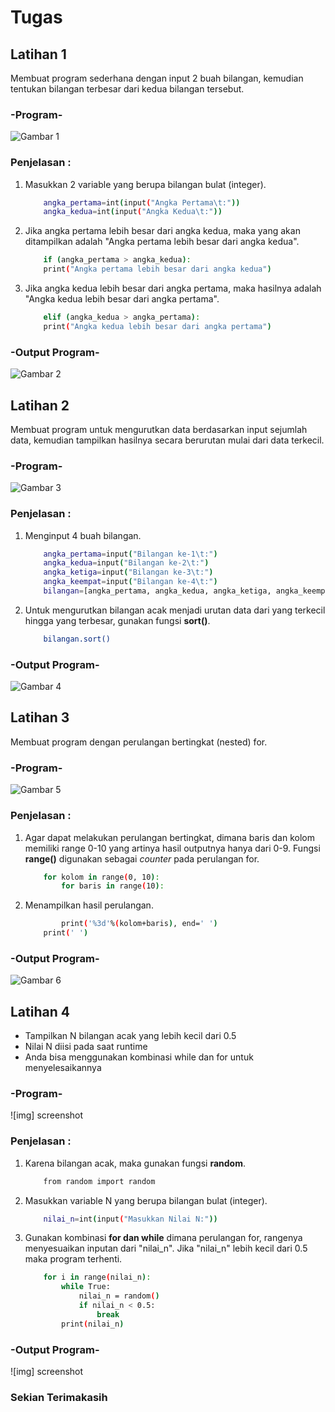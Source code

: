 # Tugas

<h2>Latihan 1</h2>

Membuat program sederhana dengan input 2 buah bilangan, kemudian tentukan bilangan terbesar dari kedua bilangan tersebut.

<h3>-Program-</h3>

![Gambar 1](screenshot/1.png)

<h3>Penjelasan :</h3>

1. Masukkan 2 variable yang berupa bilangan bulat (integer).

    ```bash
        angka_pertama=int(input("Angka Pertama\t:"))
        angka_kedua=int(input("Angka Kedua\t:"))
    ```
2. Jika angka pertama lebih besar dari angka kedua, maka yang akan ditampilkan adalah "Angka pertama lebih besar dari angka kedua".

    ```bash
        if (angka_pertama > angka_kedua):
        print("Angka pertama lebih besar dari angka kedua")
    ```
3. Jika angka kedua lebih besar dari angka pertama, maka hasilnya adalah "Angka kedua lebih besar dari angka pertama".

    ```bash
        elif (angka_kedua > angka_pertama):
        print("Angka kedua lebih besar dari angka pertama")
    ```

<h3>-Output Program-</h3>

![Gambar 2](screenshot/2.png)

<h2>Latihan 2</h2>

Membuat program untuk mengurutkan data berdasarkan input sejumlah data, kemudian tampilkan hasilnya secara berurutan mulai dari data terkecil.

<h3>-Program-</h3>

![Gambar 3](screenshot/1-1.png)

<h3>Penjelasan :</h3>

1. Menginput 4 buah bilangan.

    ```bash
        angka_pertama=input("Bilangan ke-1\t:")
        angka_kedua=input("Bilangan ke-2\t:")
        angka_ketiga=input("Bilangan ke-3\t:")
        angka_keempat=input("Bilangan ke-4\t:")
        bilangan=[angka_pertama, angka_kedua, angka_ketiga, angka_keempat]
    ```
2. Untuk mengurutkan bilangan acak menjadi urutan data dari yang terkecil hingga yang terbesar, gunakan fungsi <b>sort()</b>.

    ```bash
        bilangan.sort()
    ```

<h3>-Output Program-</h3>

![Gambar 4](screenshot/1-2.png)

<h2>Latihan 3</h2>

Membuat program dengan perulangan bertingkat (nested) for.

<h3>-Program-</h3>

![Gambar 5](screenshot/2-1.png)

<h3>Penjelasan :</h3>

1. Agar dapat melakukan perulangan bertingkat, dimana baris dan kolom memiliki range 0-10 yang artinya hasil outputnya hanya dari 0-9. Fungsi <b>range()</b> digunakan sebagai <i>counter</i> pada perulangan for.

    ```bash
        for kolom in range(0, 10):
            for baris in range(10):
    ```
2. Menampilkan hasil perulangan.

    ```bash
            print('%3d'%(kolom+baris), end=' ')
        print(' ')
    ```
<h3>-Output Program-</h3>

![Gambar 6](screenshot/2-2.png)

<h2>Latihan 4</h2>

<ul type='disc'>
    <li>Tampilkan N bilangan acak yang lebih kecil dari 0.5</li>
    <li>Nilai N diisi pada saat runtime</li>
    <li>Anda bisa menggunakan kombinasi while dan for untuk menyelesaikannya</li>
</ul>

<h3>-Program-</h3>

![img] screenshot

<h3>Penjelasan :</h3>

1. Karena bilangan acak, maka gunakan fungsi <b>random</b>.
    
    ```bash
        from random import random
    ```
2. Masukkan variable N yang berupa bilangan bulat (integer).

    ```bash
        nilai_n=int(input("Masukkan Nilai N:"))
    ```
3. Gunakan kombinasi <b>for dan while</b> dimana perulangan for, rangenya menyesuaikan inputan dari "nilai_n". Jika "nilai_n" lebih kecil dari 0.5 maka program terhenti.

    ```bash
        for i in range(nilai_n):
            while True:
                nilai_n = random()
                if nilai_n < 0.5:
                    break
            print(nilai_n)
    ```
<h3>-Output Program-</h3>

![img] screenshot

<h3>Sekian Terimakasih</h3>